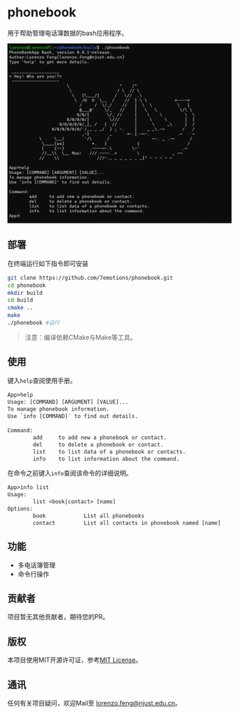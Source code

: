 # phonebook

用于帮助管理电话簿数据的bash应用程序。

![overview](images/overview.png)

## 部署

在终端运行如下指令即可安装

``` bash
git clone https://github.com/7emotions/phonebook.git
cd phonebook
mkdir build
cd build
cmake ..
make
./phonebook #运行
```

> 注意：编译依赖CMake与Make等工具。

## 使用

键入`help`查阅使用手册。

```
App>help
Usage: [COMMAND] [ARGUMENT] [VALUE]...
To manage phonebook information.
Use `info [COMMAND]` to find out details.

Command:
        add     to add new a phonebook or contact.
        del     to delete a phonebook or contact.
        list    to list data of a phonebook or contacts.
        info    to list information about the command.
```

在命令之前键入`info`查阅该命令的详细说明。

```
App>info list
Usage:
        list <book|contact> [name]
Options:
        book            List all phonebooks
        contact         List all contacts in phonebook named [name]
```

## 功能
- 多电话簿管理
- 命令行操作

## 贡献者
项目暂无其他贡献者，期待您的PR。

## 版权
本项目使用MIT开源许可证，参考[MIT License](./LICENSE)。

## 通讯
任何有关项目疑问，欢迎Mail至 [lorenzo.feng@njust.edu.cn]()。